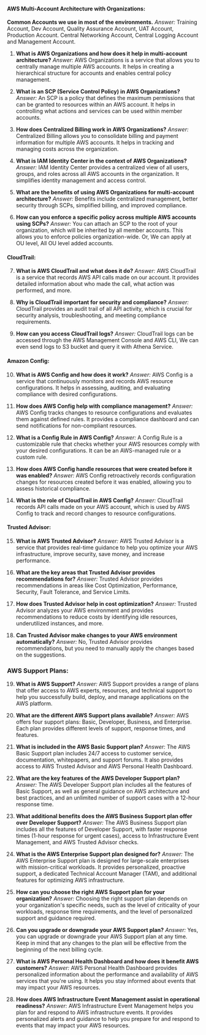 #### AWS Multi-Account Architecture with Organizations:

**Common Accounts we use in most of the environments.**
*Answer:* Training Account, Dev Account, Quality Assurance Account, UAT Account, Production Account.
Central Networking Account, Central Logging Account and Management Account.

1. **What is AWS Organizations and how does it help in multi-account architecture?**
  *Answer:* AWS Organizations is a service that allows you to centrally manage multiple AWS accounts. It helps in creating a hierarchical structure for accounts and enables central policy management.

2. **What is an SCP (Service Control Policy) in AWS Organizations?**
  *Answer:* An SCP is a policy that defines the maximum permissions that can be granted to resources within an AWS account. It helps in controlling what actions and services can be used within member accounts.

3. **How does Centralized Billing work in AWS Organizations?**
  *Answer:* Centralized Billing allows you to consolidate billing and payment information for multiple AWS accounts. It helps in tracking and managing costs across the organization.

4. **What is IAM Identity Center in the context of AWS Organizations?**
  *Answer:* IAM Identity Center provides a centralized view of all users, groups, and roles across all AWS accounts in the organization. It simplifies identity management and access control.
  
5. **What are the benefits of using AWS Organizations for multi-account architecture?**
   *Answer:* Benefits include centralized management, better security through SCPs, simplified billing, and improved compliance.

6. **How can you enforce a specific policy across multiple AWS accounts using SCPs?**
   *Answer:* You can attach an SCP to the root of your organization, which will be inherited by all member accounts. This allows you to enforce policies organization-wide. Or, We can apply at OU level, All OU level added accounts.

#### CloudTrail:

7. **What is AWS CloudTrail and what does it do?**
  *Answer:* AWS CloudTrail is a service that records AWS API calls made on our account. It provides detailed information about who made the call, what action was performed, and more.

8. **Why is CloudTrail important for security and compliance?**
  *Answer:* CloudTrail provides an audit trail of all API activity, which is crucial for security analysis, troubleshooting, and meeting compliance requirements.

9. **How can you access CloudTrail logs?**
  *Answer:* CloudTrail logs can be accessed through the AWS Management Console and AWS CLI, We can even send logs to S3 bucket and query it with Athena Service.

#### Amazon Config:

10. **What is AWS Config and how does it work?**
  *Answer:* AWS Config is a service that continuously monitors and records AWS resource configurations. It helps in assessing, auditing, and evaluating compliance with desired configurations.

11. **How does AWS Config help with compliance management?**
  *Answer:* AWS Config tracks changes to resource configurations and evaluates them against defined rules. It provides a compliance dashboard and can send notifications for non-compliant resources.

12. **What is a Config Rule in AWS Config?**
   *Answer:* A Config Rule is a customizable rule that checks whether your AWS resources comply with your desired configurations. It can be an AWS-managed rule or a custom rule.

13. **How does AWS Config handle resources that were created before it was enabled?**
   *Answer:* AWS Config retroactively records configuration changes for resources created before it was enabled, allowing you to assess historical compliance.
   
14. **What is the role of CloudTrail in AWS Config?**
   *Answer:* CloudTrail records API calls made on your AWS account, which is used by AWS Config to track and record changes to resource configurations.

#### Trusted Advisor:

15. **What is AWS Trusted Advisor?**
   *Answer:* AWS Trusted Advisor is a service that provides real-time guidance to help you optimize your AWS infrastructure, improve security, save money, and increase performance.

16. **What are the key areas that Trusted Advisor provides recommendations for?**
   *Answer:* Trusted Advisor provides recommendations in areas like Cost Optimization, Performance, Security, Fault Tolerance, and Service Limits.

17. **How does Trusted Advisor help in cost optimization?**
   *Answer:* Trusted Advisor analyzes your AWS environment and provides recommendations to reduce costs by identifying idle resources, underutilized instances, and more.

18. **Can Trusted Advisor make changes to your AWS environment automatically?**
   *Answer:* No, Trusted Advisor provides recommendations, but you need to manually apply the changes based on the suggestions.

### AWS Support Plans:

19. **What is AWS Support?**
   *Answer:* AWS Support provides a range of plans that offer access to AWS experts, resources, and technical support to help you successfully build, deploy, and manage applications on the AWS platform.

20. **What are the different AWS Support plans available?**
   *Answer:* AWS offers four support plans: Basic, Developer, Business, and Enterprise. Each plan provides different levels of support, response times, and features.

21. **What is included in the AWS Basic Support plan?**
   *Answer:* The AWS Basic Support plan includes 24/7 access to customer service, documentation, whitepapers, and support forums. It also provides access to AWS Trusted Advisor and AWS Personal Health Dashboard.

22. **What are the key features of the AWS Developer Support plan?**
   *Answer:* The AWS Developer Support plan includes all the features of Basic Support, as well as general guidance on AWS architecture and best practices, and an unlimited number of support cases with a 12-hour response time.

23. **What additional benefits does the AWS Business Support plan offer over Developer Support?**
   *Answer:* The AWS Business Support plan includes all the features of Developer Support, with faster response times (1-hour response for urgent cases), access to Infrastructure Event Management, and AWS Trusted Advisor checks.

24. **What is the AWS Enterprise Support plan designed for?**
   *Answer:* The AWS Enterprise Support plan is designed for large-scale enterprises with mission-critical workloads. It provides personalized, proactive support, a dedicated Technical Account Manager (TAM), and additional features for optimizing AWS infrastructure.

25. **How can you choose the right AWS Support plan for your organization?**
   *Answer:* Choosing the right support plan depends on your organization's specific needs, such as the level of criticality of your workloads, response time requirements, and the level of personalized support and guidance required.

26. **Can you upgrade or downgrade your AWS Support plan?**
   *Answer:* Yes, you can upgrade or downgrade your AWS Support plan at any time. Keep in mind that any changes to the plan will be effective from the beginning of the next billing cycle.

27. **What is AWS Personal Health Dashboard and how does it benefit AWS customers?**
   *Answer:* AWS Personal Health Dashboard provides personalized information about the performance and availability of AWS services that you're using. It helps you stay informed about events that may impact your AWS resources.

28. **How does AWS Infrastructure Event Management assist in operational readiness?**
   *Answer:* AWS Infrastructure Event Management helps you plan for and respond to AWS infrastructure events. It provides personalized alerts and guidance to help you prepare for and respond to events that may impact your AWS resources.

